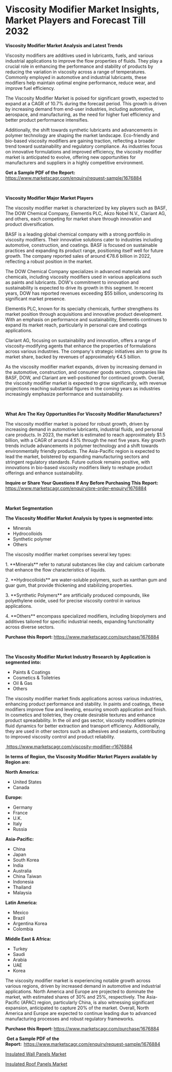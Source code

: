 <p><h1>Viscosity Modifier Market Insights, Market Players and Forecast Till 2032</h1></p><p><strong>Viscosity Modifier Market Analysis and Latest Trends</strong></p>
<p><p>Viscosity modifiers are additives used in lubricants, fuels, and various industrial applications to improve the flow properties of fluids. They play a crucial role in enhancing the performance and stability of products by reducing the variation in viscosity across a range of temperatures. Commonly employed in automotive and industrial lubricants, these modifiers help maintain optimal engine performance, reduce wear, and improve fuel efficiency.</p><p>The Viscosity Modifier Market is poised for significant growth, expected to expand at a CAGR of 10.7% during the forecast period. This growth is driven by increasing demand from end-user industries, including automotive, aerospace, and manufacturing, as the need for higher fuel efficiency and better product performance intensifies. </p><p>Additionally, the shift towards synthetic lubricants and advancements in polymer technology are shaping the market landscape. Eco-friendly and bio-based viscosity modifiers are gaining traction, reflecting a broader trend toward sustainability and regulatory compliance. As industries focus on innovative formulations and improved efficiency, the viscosity modifier market is anticipated to evolve, offering new opportunities for manufacturers and suppliers in a highly competitive environment.</p></p>
<p><strong>Get a Sample PDF of the Report:&nbsp;</strong> <a href="https://www.marketscagr.com/enquiry/request-sample/1676884?utm_campaign=2176&utm_medium=2&utm_source=Github&utm_content=ia&utm_term=01042025&utm_id=viscosity-modifier">https://www.marketscagr.com/enquiry/request-sample/1676884</a></p>
<p>&nbsp;</p>
<p><strong>Viscosity Modifier Major Market Players</strong></p>
<p><p>The viscosity modifier market is characterized by key players such as BASF, The DOW Chemical Company, Elementis PLC, Akzo Nobel N.V., Clariant AG, and others, each competing for market share through innovation and product diversification.</p><p>BASF is a leading global chemical company with a strong portfolio in viscosity modifiers. Their innovative solutions cater to industries including automotive, construction, and coatings. BASF is focused on sustainable practices and expanding its product range, positioning itself well for future growth. The company reported sales of around €78.6 billion in 2022, reflecting a robust position in the market.</p><p>The DOW Chemical Company specializes in advanced materials and chemicals, including viscosity modifiers used in various applications such as paints and lubricants. DOW's commitment to innovation and sustainability is expected to drive its growth in this segment. In recent years, DOW has reported revenues exceeding $55 billion, underscoring its significant market presence.</p><p>Elementis PLC, known for its specialty chemicals, further strengthens its market position through acquisitions and innovative product development. With an emphasis on performance and sustainability, Elementis continues to expand its market reach, particularly in personal care and coatings applications.</p><p>Clariant AG, focusing on sustainability and innovation, offers a range of viscosity-modifying agents that enhance the properties of formulations across various industries. The company's strategic initiatives aim to grow its market share, backed by revenues of approximately €4.5 billion.</p><p>As the viscosity modifier market expands, driven by increasing demand in the automotive, construction, and consumer goods sectors, companies like BASF, DOW, and Clariant are well-positioned for continued growth. Overall, the viscosity modifier market is expected to grow significantly, with revenue projections reaching substantial figures in the coming years as industries increasingly emphasize performance and sustainability.</p></p>
<p>&nbsp;</p>
<p><strong>What Are The Key Opportunities For Viscosity Modifier Manufacturers?</strong></p>
<p><p>The viscosity modifier market is poised for robust growth, driven by increasing demand in automotive lubricants, industrial fluids, and personal care products. In 2023, the market is estimated to reach approximately $1.5 billion, with a CAGR of around 4.5% through the next five years. Key growth trends include advancements in polymer technology and a shift towards environmentally friendly products. The Asia-Pacific region is expected to lead the market, bolstered by expanding manufacturing sectors and stringent regulatory standards. Future outlook remains positive, with innovations in bio-based viscosity modifiers likely to reshape product offerings and enhance sustainability.</p></p>
<p><strong>Inquire or Share Your Questions If Any Before Purchasing This Report:</strong> <a href="https://www.marketscagr.com/enquiry/pre-order-enquiry/1676884?utm_campaign=2176&utm_medium=2&utm_source=Github&utm_content=ia&utm_term=01042025&utm_id=viscosity-modifier">https://www.marketscagr.com/enquiry/pre-order-enquiry/1676884</a></p>
<p>&nbsp;</p>
<p><strong>Market Segmentation</strong></p>
<p><strong>The Viscosity Modifier Market Analysis by types is segmented into:</strong></p>
<p><ul><li>Minerals</li><li>Hydrocolloids</li><li>Synthetic polymer</li><li>Others</li></ul></p>
<p><p>The viscosity modifier market comprises several key types: </p><p>1. **Minerals** refer to natural substances like clay and calcium carbonate that enhance the flow characteristics of liquids. </p><p>2. **Hydrocolloids** are water-soluble polymers, such as xanthan gum and guar gum, that provide thickening and stabilizing properties. </p><p>3. **Synthetic Polymers** are artificially produced compounds, like polyethylene oxide, used for precise viscosity control in various applications. </p><p>4. **Others** encompass specialized modifiers, including biopolymers and additives tailored for specific industrial needs, expanding functionality across diverse sectors.</p></p>
<p><strong>Purchase this Report:&nbsp;</strong><a href="https://www.marketscagr.com/purchase/1676884?utm_campaign=2176&utm_medium=2&utm_source=Github&utm_content=ia&utm_term=01042025&utm_id=viscosity-modifier">https://www.marketscagr.com/purchase/1676884</a></p>
<p>&nbsp;</p>
<p><strong>The Viscosity Modifier Market Industry Research by Application is segmented into:</strong></p>
<p><ul><li>Paints & Coatings</li><li>Cosmetics & Toiletries</li><li>Oil & Gas</li><li>Others</li></ul></p>
<p><p>The viscosity modifier market finds applications across various industries, enhancing product performance and stability. In paints and coatings, these modifiers improve flow and leveling, ensuring smooth application and finish. In cosmetics and toiletries, they create desirable textures and enhance product spreadability. In the oil and gas sector, viscosity modifiers optimize fluid dynamics for better extraction and transport efficiency. Additionally, they are used in other sectors such as adhesives and sealants, contributing to improved viscosity control and product reliability.</p></p>
<p><a href="https://www.marketscagr.com/viscosity-modifier-r1676884?utm_campaign=2176&utm_medium=2&utm_source=Github&utm_content=ia&utm_term=01042025&utm_id=viscosity-modifier">&nbsp;https://www.marketscagr.com/viscosity-modifier-r1676884</a></p>
<p><strong>In terms of Region, the Viscosity Modifier Market Players available by Region are:</strong></p>
<p>
    <p> <strong> North America: </strong>
        <ul>
            <li>United States</li>
            <li>Canada</li>
        </ul>
        </p> 
    <p> <strong> Europe: </strong>
        <ul>
            <li>Germany</li>
            <li>France</li>
            <li>U.K.</li>
            <li>Italy</li>
            <li>Russia</li>
        </ul>
        </p> 
    <p> <strong> Asia-Pacific: </strong>
        <ul>
            <li>China</li>
            <li>Japan</li>
            <li>South Korea</li>
            <li>India</li>
            <li>Australia</li>
            <li>China Taiwan</li>
            <li>Indonesia</li>
            <li>Thailand</li>
            <li>Malaysia</li>
        </ul>
        </p> 
    <p> <strong> Latin America: </strong>
        <ul>
            <li>Mexico</li>
            <li>Brazil</li>
            <li>Argentina Korea</li>
            <li>Colombia</li>
        </ul>
        </p> 
    <p> <strong> Middle East & Africa: </strong>
        <ul>
            <li>Turkey</li>
            <li>Saudi</li>
            <li>Arabia</li>
            <li>UAE</li>
            <li>Korea</li>
        </ul>
    </p>
    </p>
<p><p>The viscosity modifier market is experiencing notable growth across various regions, driven by increased demand in automotive and industrial applications. North America and Europe are projected to dominate the market, with estimated shares of 30% and 25%, respectively. The Asia-Pacific (APAC) region, particularly China, is also witnessing significant expansion, anticipated to capture 20% of the market. Overall, North America and Europe are expected to continue leading due to advanced manufacturing processes and robust regulatory frameworks.</p></p>
<p><strong>Purchase this Report: </strong><a href="https://www.marketscagr.com/purchase/1676884?utm_campaign=2176&utm_medium=2&utm_source=Github&utm_content=ia&utm_term=01042025&utm_id=viscosity-modifier">https://www.marketscagr.com/purchase/1676884</a></p>
<p>&nbsp;<strong>Get a Sample PDF of the Report:&nbsp;&nbsp;</strong><a href="https://www.marketscagr.com/enquiry/request-sample/1676884?utm_campaign=2176&utm_medium=2&utm_source=Github&utm_content=ia&utm_term=01042025&utm_id=viscosity-modifier">https://www.marketscagr.com/enquiry/request-sample/1676884</a></p>
<p><strong></strong></p>
<p><p><a href="https://github.com/santosh758595/Market-Research-Report-List-7/blob/main/insulated-wall-panels-market.md?utm_campaign=2176&utm_medium=2&utm_source=Github&utm_content=ia&utm_term=01042025&utm_id=viscosity-modifier">Insulated Wall Panels Market</a></p><p><a href="https://github.com/fallalenoswG/Market-Research-Report-List-1/blob/main/insulated-roof-panels-market.md?utm_campaign=2176&utm_medium=2&utm_source=Github&utm_content=ia&utm_term=01042025&utm_id=viscosity-modifier">Insulated Roof Panels Market</a></p></p>